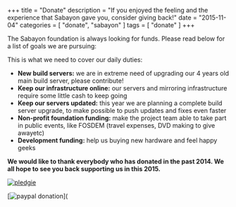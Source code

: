 +++
title = "Donate"
description = "If you enjoyed the feeling and the experience that Sabayon gave you, consider giving back!"
date = "2015-11-04"
categories = [ "donate", "sabayon" ]
tags = [
    "donate"
]
+++

The Sabayon foundation is always looking for funds. Please read below for a list of goals we are pursuing:

This is what we need to cover our daily duties:

* **New build servers:** we are in extreme need of upgrading our 4 years old main build server, please contribute!
* **Keep our infrastructure online:** our servers and mirroring infrastructure require some little cash to keep going
* **Keep our servers updated:** this year we are planning a complete build server upgrade, to make possible to push updates and fixes even faster
* **Non-profit foundation funding:** make the project team able to take part in public events, like FOSDEM (travel expenses, DVD making to give awayetc)
* **Development funding:** help us buying new hardware and feel happy geeks

**We would like to thank everybody who has donated in the past 2014. We all hope to see you back supporting us in this 2015.**

[![pledgie](https://pledgie.com/campaigns/19051.png)](http://www.pledgie.com/campaigns/19051)

[![paypal donation](https://www.paypalobjects.com/en_US/i/btn/btn_donateCC_LG.gif)](
